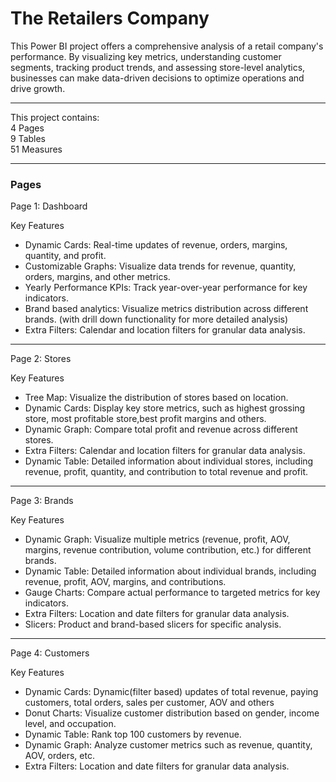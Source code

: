 # The Retailers Company
This Power BI project offers a comprehensive analysis of a retail company's performance. By visualizing key metrics, understanding customer segments, tracking product trends, and assessing store-level analytics, businesses can make data-driven decisions to optimize operations and drive growth.
  
---

This project contains:  
4 Pages  
9 Tables  
51 Measures

---

### Pages

Page 1: Dashboard  

Key Features
<UL>
<LI> Dynamic Cards: Real-time updates of revenue, orders, margins, quantity, and profit. 
<LI>Customizable Graphs: Visualize data trends for revenue, quantity, orders, margins, and other metrics.
<LI>Yearly Performance KPIs: Track year-over-year performance for key indicators.
<LI>Brand based analytics: Visualize metrics distribution across different brands. (with drill down functionality for more detailed analysis)
<LI>Extra Filters: Calendar and location filters for granular data analysis.
</UL>  

---

Page 2: Stores  

Key Features
<UL>
<LI>Tree Map: Visualize the distribution of stores based on location.
<LI>Dynamic Cards: Display key store metrics, such as highest grossing store, most profitable store,best profit margins and others.
<LI>Dynamic Graph: Compare total profit and revenue across different stores.
<LI>Extra Filters: Calendar and location filters for granular data analysis.
<LI>Dynamic Table: Detailed information about individual stores, including revenue, profit, quantity, and contribution to total revenue and profit.
</UL>

---

Page 3: Brands

Key Features
<UL>
<LI>Dynamic Graph: Visualize multiple metrics (revenue, profit, AOV, margins, revenue contribution, volume contribution, etc.) for different brands.
<LI>Dynamic Table: Detailed information about individual brands, including revenue, profit, AOV, margins, and contributions.
<LI>Gauge Charts: Compare actual performance to targeted metrics for key indicators.
<LI>Extra Filters: Location and date filters for granular data analysis.
<LI>Slicers: Product and brand-based slicers for specific analysis.
</UL>

---

Page 4: Customers

Key Features
<UL>
<LI>Dynamic Cards: Dynamic(filter based) updates of total revenue, paying customers, total orders, sales per customer, AOV and others
<LI>Donut Charts: Visualize customer distribution based on gender, income level, and occupation.
<LI>Dynamic Table: Rank top 100 customers by revenue.
<LI>Dynamic Graph: Analyze customer metrics such as revenue, quantity, AOV, orders, etc.
<LI>Extra Filters: Location and date filters for granular data analysis.
</UL>









